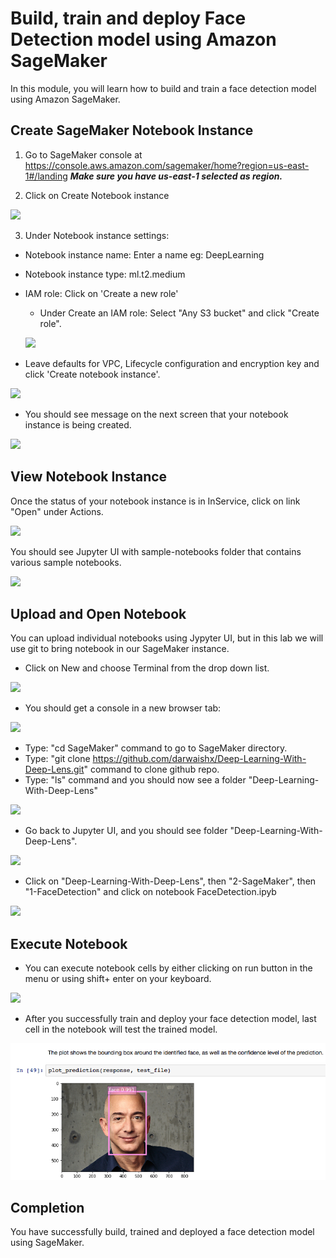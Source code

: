# Build, train and deploy Face Detection model using Amazon SageMaker

In this module, you will learn how to build and train a face detection model using Amazon SageMaker.

## Create SageMaker Notebook Instance

1. Go to SageMaker console at https://console.aws.amazon.com/sagemaker/home?region=us-east-1#/landing
  ___Make sure you have us-east-1 selected as region.___

2. Click on Create Notebook instance

![](assets/sm01.png)

3. Under Notebook instance settings:
- Notebook instance name: Enter a name eg: DeepLearning
- Notebook instance type: ml.t2.medium
- IAM role: Click on 'Create a new role'
  - Under Create an IAM role: Select "Any S3 bucket" and click "Create role".

  ![](assets/sm02.png)

- Leave defaults for VPC, Lifecycle configuration and encryption key and click 'Create notebook instance'.

![](assets/sm03.png)

- You should see message on the next screen that your notebook instance is being created.

![](assets/sm04.png)

## View Notebook Instance

Once the status of your notebook instance is in InService, click on link "Open" under Actions.

![](assets/sm05.png)

You should see Jupyter UI with sample-notebooks folder that contains various sample notebooks.

![](assets/sm06.png)

## Upload and Open Notebook

You can upload individual notebooks using Jypyter UI, but in this lab we will use git to bring notebook in our SageMaker instance.

- Click on New and choose Terminal from the drop down list.

![](assets/sm07.png)

- You should get a console in a new browser tab:

![](assets/sm08.png)

- Type: "cd SageMaker" command to go to SageMaker directory.
- Type: "git clone https://github.com/darwaishx/Deep-Learning-With-Deep-Lens.git" command to clone github repo.
- Type: "ls" command and you should now see a folder "Deep-Learning-With-Deep-Lens"

![](assets/sm09.png)

- Go back to Jupyter UI, and you should see folder "Deep-Learning-With-Deep-Lens".

![](assets/sm10.png)

- Click on "Deep-Learning-With-Deep-Lens", then "2-SageMaker", then "1-FaceDetection" and click on notebook FaceDetection.ipyb

![](assets/sm11.png)

## Execute Notebook

- You can execute notebook cells by either clicking on run button in the menu or using shift+ enter on your keyboard.

![](assets/sm12.png)

- After you successfully train and deploy your face detection model, last cell in the notebook will test the trained model.

![](assets/sm132.png)

## Completion
You have successfully build, trained and deployed a face detection model using SageMaker.
